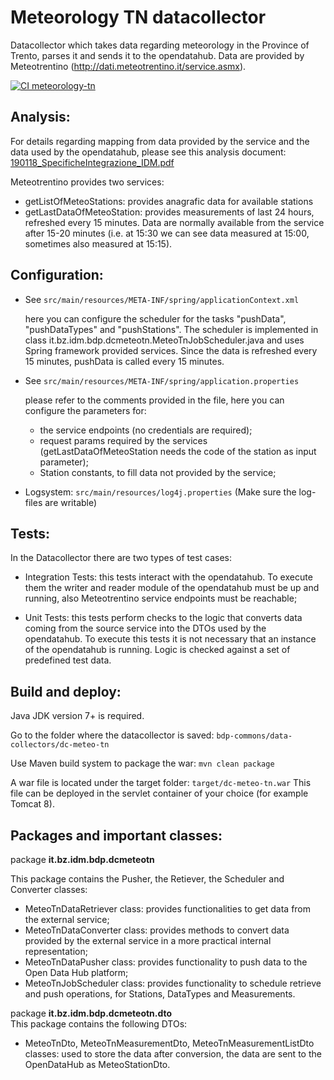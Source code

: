 Meteorology TN datacollector
=========================

Datacollector which takes data regarding meteorology in the Province of Trento, parses it and sends it to the opendatahub.
Data are provided by Meteotrentino (http://dati.meteotrentino.it/service.asmx).

[![CI meteorology-tn](https://github.com/noi-techpark/bdp-commons/actions/workflows/ci-meteorology-tn.yml/badge.svg)](https://github.com/noi-techpark/bdp-commons/actions/workflows/ci-meteorology-tn.yml)

## Analysis:

For details regarding mapping from data provided by the service and the data used by the opendatahub, please see this analysis document:
[190118_SpecificheIntegrazione_IDM.pdf](documentation/190118_SpecificheIntegrazione_IDM.pdf)

Meteotrentino provides two services:
  - getListOfMeteoStations: provides anagrafic data for available stations
  - getLastDataOfMeteoStation: provides measurements of last 24 hours, refreshed every 15 minutes. Data are normally available from the service after 15-20 minutes (i.e. at 15:30 we can see data measured at 15:00, sometimes also measured at 15:15).

## Configuration:
  - See `src/main/resources/META-INF/spring/applicationContext.xml`

    here you can configure the scheduler for the tasks "pushData", "pushDataTypes" and "pushStations". The scheduler is implemented in class it.bz.idm.bdp.dcmeteotn.MeteoTnJobScheduler.java and uses Spring framework provided services. Since the data is refreshed every 15 minutes, pushData is called every 15 minutes. 

  - See `src/main/resources/META-INF/spring/application.properties`

    please refer to the comments provided in the file, here you can configure the parameters for:
    - the service endpoints (no credentials are required);
    - request params required by the services (getLastDataOfMeteoStation needs the code of the station as input parameter);
    - Station constants, to fill data not provided by the service;


  - Logsystem: `src/main/resources/log4j.properties` (Make sure the log-files are writable)


## Tests:

In the Datacollector there are two types of test cases:

 - Integration Tests: this tests interact with the opendatahub. To execute them the writer and reader module of the opendatahub must be up and running, also Meteotrentino service endpoints must be reachable;


 - Unit Tests: this tests perform checks to the logic that converts data coming from the source service into the DTOs used by the opendatahub. To execute this tests it is not necessary that an instance of the opendatahub is running. Logic is checked against a set of predefined test data.


## Build and deploy:

Java JDK version 7+ is required.

Go to the folder where the datacollector is saved: `bdp-commons/data-collectors/dc-meteo-tn`

Use Maven build system to package the war: `mvn clean package`

A war file is located under the target folder: `target/dc-meteo-tn.war`
This file can be deployed in the servlet container of your choice (for example Tomcat 8).



## Packages and important classes:

package **it.bz.idm.bdp.dcmeteotn**

This package contains the Pusher, the Retiever, the Scheduler and Converter classes:
 - MeteoTnDataRetriever class: provides functionalities to get data from the external service;
 - MeteoTnDataConverter class: provides methods to convert data provided by the external service in a more practical internal representation;
 - MeteoTnDataPusher class: provides functionality to push data to the Open Data Hub platform;
 - MeteoTnJobScheduler class: provides functionality to schedule retrieve and push operations, for Stations, DataTypes and Measurements.

package **it.bz.idm.bdp.dcmeteotn.dto**  
This package contains the following DTOs:
 - MeteoTnDto, MeteoTnMeasurementDto, MeteoTnMeasurementListDto classes: used to store the data after conversion, the data are sent to the OpenDataHub as MeteoStationDto.

